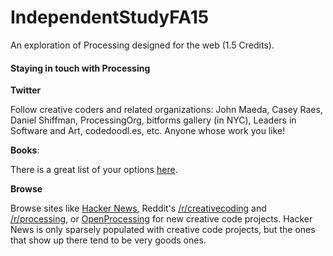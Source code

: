 # IndependentStudyFA15

An exploration of Processing designed for the web (1.5 Credits).

#### Staying in touch with Processing

**Twitter**

Follow creative coders and related organizations: John Maeda, Casey Raes, Daniel Shiffman, ProcessingOrg, bitforms gallery (in NYC), Leaders in Software and Art, codedoodl.es, etc. Anyone whose work you like!

**Books**:

There is a great list of your options [here](https://processing.org/books/).

**Browse**

Browse sites like [Hacker News](news.ycombinator.com), Reddit's [/r/creativecoding](https://www.reddit.com/r/creativecoding/) and [/r/processing](https://www.reddit.com/r/processing/), or [OpenProcessing](openprocessing.org) for new creative code projects. Hacker News is only sparsely populated with creative code projects, but the ones that show up there tend to be very goods ones.
